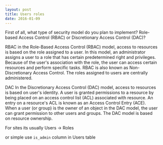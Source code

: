 ```yaml
---
layout: post
title: Users roles
date: 2016-01-09
---
```


First of all, what type of security model do you plan to implement? Role-based Access Control (RBAC) or Discretionary Access Control (DAC)?

RBAC in the Role-Based Access Control (RBAC) model, access to resources is based on the role assigned to a user. In this model, an administrator assigns a user to a role that has certain predetermined right and privileges. Because of the user's association with the role, the user can access certain resources and perform specific tasks. RBAC is also known as Non-Discretionary Access Control. The roles assigned to users are centrally administered.

DAC In the Discretionary Access Control (DAC) model, access to resources is based on user's identity. A user is granted permissions to a resource by being placed on an access control list (ACL) associated with resource. An entry on a resource's ACL is known as an Access Control Entry (ACE). When a user (or group) is the owner of an object in the DAC model, the user can grant permission to other users and groups. The DAC model is based on resource ownership.

For sites its usually
Users -> Roles

or simple use `is_admin` column in Users table 